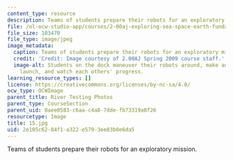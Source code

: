 ```yaml
---
content_type: resource
description: Teams of students prepare their robots for an exploratory mission.
file: /ol-ocw-studio-app/courses/2-00aj-exploring-sea-space-earth-fundamentals-of-engineering-design-spring-2009/2e105c6284f1a322e5793ee83b0e6da5_16.jpg
file_size: 103470
file_type: image/jpeg
image_metadata:
  caption: Teams of students prepare their robots for an exploratory mission.
  credit: 'Credit: Image courtesy of 2.00AJ Spring 2009 course staff.'
  image-alt: Students on the dock maneuver their robots around, make adjustments before
    launch, and watch each others' progress.
learning_resource_types: []
license: https://creativecommons.org/licenses/by-nc-sa/4.0/
ocw_type: OCWImage
parent_title: River Testing Photos
parent_type: CourseSection
parent_uid: 0aee0583-c6aa-c4a8-7dde-fb73319a8f26
resourcetype: Image
title: 15.jpg
uid: 2e105c62-84f1-a322-e579-3ee83b0e6da5
---
```

Teams of students prepare their robots for an exploratory mission.
